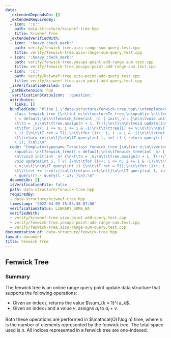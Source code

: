 ```yaml
---
data:
  _extendedDependsOn: []
  _extendedRequiredBy:
  - icon: ':x:'
    path: data-structure/kciwnef-tree.hpp
    title: Kciwnef Tree
  _extendedVerifiedWith:
  - icon: ':heavy_check_mark:'
    path: verify/fenwick-tree.aizu-range-sum-query.test.cpp
    title: verify/fenwick-tree.aizu-range-sum-query.test.cpp
  - icon: ':heavy_check_mark:'
    path: verify/fenwick-tree.yosupo-point-add-range-sum.test.cpp
    title: verify/fenwick-tree.yosupo-point-add-range-sum.test.cpp
  - icon: ':x:'
    path: verify/kciwnef-tree.aizu-point-add-query.test.cpp
    title: verify/kciwnef-tree.aizu-point-add-query.test.cpp
  _isVerificationFailed: true
  _pathExtension: hpp
  _verificationStatusIcon: ':question:'
  attributes:
    links: []
  bundledCode: "#line 1 \"data-structure/fenwick-tree.hpp\"\ntemplate<typename T>\n\
    class fenwick_tree {\n\tint n;\n\tvector<T> tree;\n\npublic:\n\tfenwick_tree()\
    \ = default;\n\n\tfenwick_tree(int _n) { init(_n); }\n\n\tvoid init(int _n) {\n\
    \t\tn = _n;\n\t\ttree.assign(n + 1, T());\n\t}\n\n\tvoid update(int i, T v) {\n\
    \t\tfor (i++; i <= n; i += i & -i)\n\t\t\ttree[i] += v;\n\t}\n\n\tT query(int\
    \ i) {\n\t\tT ret = T();\n\t\tfor (i++; i; i -= i & -i)\n\t\t\tret += tree[i];\n\
    \t\treturn ret;\n\t}\n\n\tT query(int l, int r) { return query(r) - query(l -\
    \ 1); }\n};\n"
  code: "template<typename T>\nclass fenwick_tree {\n\tint n;\n\tvector<T> tree;\n\
    \npublic:\n\tfenwick_tree() = default;\n\n\tfenwick_tree(int _n) { init(_n); }\n\
    \n\tvoid init(int _n) {\n\t\tn = _n;\n\t\ttree.assign(n + 1, T());\n\t}\n\n\t\
    void update(int i, T v) {\n\t\tfor (i++; i <= n; i += i & -i)\n\t\t\ttree[i] +=\
    \ v;\n\t}\n\n\tT query(int i) {\n\t\tT ret = T();\n\t\tfor (i++; i; i -= i & -i)\n\
    \t\t\tret += tree[i];\n\t\treturn ret;\n\t}\n\n\tT query(int l, int r) { return\
    \ query(r) - query(l - 1); }\n};\n"
  dependsOn: []
  isVerificationFile: false
  path: data-structure/fenwick-tree.hpp
  requiredBy:
  - data-structure/kciwnef-tree.hpp
  timestamp: '2022-04-09 15:55:38-07:00'
  verificationStatus: LIBRARY_SOME_WA
  verifiedWith:
  - verify/kciwnef-tree.aizu-point-add-query.test.cpp
  - verify/fenwick-tree.yosupo-point-add-range-sum.test.cpp
  - verify/fenwick-tree.aizu-range-sum-query.test.cpp
documentation_of: data-structure/fenwick-tree.hpp
layout: document
title: Fenwick Tree
---
```


## Fenwick Tree

### Summary
The fenwick tree is an online range query point update data structure that supports the following operations:
- Given an index $i$, returns the value $\sum_{k = 1}^i a_k$.
- Given an index $i$ and a value $v$, assigns $a_i$ to $a_i + v$.

Both these operations are performed in $\mathcal{O}(\log n) time, where $n$ is the number of elements represented by the fenwick tree. The total space used is $n$. All indices represented in a fenwick tree are one-indexed.